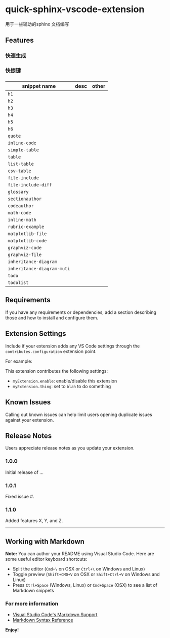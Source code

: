 # quick-sphinx-vscode-extension

用于一些辅助的sphinx 文档编写

## Features

### 快速生成



### 快捷键



### 


| snippet  name                | desc     | other    |
|------------------------------|:--------:|---------:|
| `h1`                         |          |          |
| `h2`                         |          |          |
| `h3`                         |          |          |
| `h4`                         |          |          |
| `h5`                         |          |          |
| `h6`                         |          |          |
| `quote`                      |          |          |
| `inline-code`                |          |          |
| `simple-table`               |          |          |
| `table`                      |          |          |
| `list-table`                 |          |          |
| `csv-table`                  |          |          |
| `file-include`               |          |          |
| `file-include-diff`          |          |          |
| `glossary`                   |          |          |
| `sectionauthor`              |          |          |
| `codeauthor`                 |          |          |
| `math-code`                  |          |          |
| `inline-math`                |          |          |
| `rubric-example`             |          |          |
| `matplotlib-file`            |          |          |
| `matplotlib-code`            |          |          |
| `graphviz-code`              |          |          |
| `graphviz-file`              |          |          |
| `inheritance-diagram`        |          |          |
| `inheritance-diagram-muti`   |          |          |
| `todo`                       |          |          |
| `todolist`                   |          |          |



## Requirements

If you have any requirements or dependencies, add a section describing those and how to install and configure them.

## Extension Settings

Include if your extension adds any VS Code settings through the `contributes.configuration` extension point.

For example:

This extension contributes the following settings:

* `myExtension.enable`: enable/disable this extension
* `myExtension.thing`: set to `blah` to do something

## Known Issues

Calling out known issues can help limit users opening duplicate issues against your extension.

## Release Notes

Users appreciate release notes as you update your extension.

### 1.0.0

Initial release of ...

### 1.0.1

Fixed issue #.

### 1.1.0

Added features X, Y, and Z.

-----------------------------------------------------------------------------------------------------------

## Working with Markdown

**Note:** You can author your README using Visual Studio Code.  Here are some useful editor keyboard shortcuts:

* Split the editor (`Cmd+\` on OSX or `Ctrl+\` on Windows and Linux)
* Toggle preview (`Shift+CMD+V` on OSX or `Shift+Ctrl+V` on Windows and Linux)
* Press `Ctrl+Space` (Windows, Linux) or `Cmd+Space` (OSX) to see a list of Markdown snippets

### For more information

* [Visual Studio Code's Markdown Support](http://code.visualstudio.com/docs/languages/markdown)
* [Markdown Syntax Reference](https://help.github.com/articles/markdown-basics/)

**Enjoy!**